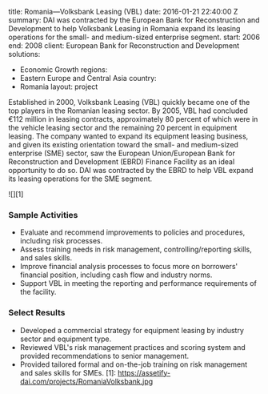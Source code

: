 
title: Romania—Volksbank Leasing (VBL)
date: 2016-01-21 22:40:00 Z
summary: DAI was contracted by the European Bank for Reconstruction and Development
  to help Volksbank Leasing in Romania expand its leasing operations for the small-
  and medium-sized enterprise segment.
start: 2006
end: 2008
client: European Bank for Reconstruction and Development
solutions:
- Economic Growth
regions:
- Eastern Europe and Central Asia
country:
- Romania
layout: project


Established in 2000, Volksbank Leasing (VBL) quickly became one of the top players in the Romanian leasing sector. By 2005, VBL had concluded €112 million in leasing contracts, approximately 80 percent of which were in the vehicle leasing sector and the remaining 20 percent in equipment leasing. The company wanted to expand its equipment leasing business, and given its existing orientation toward the small- and medium-sized enterprise (SME) sector, saw the European Union/European Bank for Reconstruction and Development (EBRD) Finance Facility as an ideal opportunity to do so. DAI was contracted by the EBRD to help VBL expand its leasing operations for the SME segment.

![][1]

### Sample Activities

* Evaluate and recommend improvements to policies and procedures, including risk processes.
* Assess training needs in risk management, controlling/reporting skills, and sales skills.
* Improve financial analysis processes to focus more on borrowers' financial position, including cash flow and industry norms.
* Support VBL in meeting the reporting and performance requirements of the facility.

### Select Results

* Developed a commercial strategy for equipment leasing by industry sector and equipment type.
* Reviewed VBL's risk management practices and scoring system and provided recommendations to senior management.
* Provided tailored formal and on-the-job training on risk management and sales skills for SMEs.
[1]: https://assetify-dai.com/projects/RomaniaVolksbank.jpg
